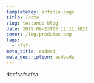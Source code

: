 ```yaml
---
templateKey: article-page
title: Teste
slug: testando blog
date: 2019-09-23T03:12:11.102Z
cover: /img/produtos.png
tags:
  - sfsfF
meta_title: asdasd
meta_description: asdasda
---
```

dasfsafsafsa
